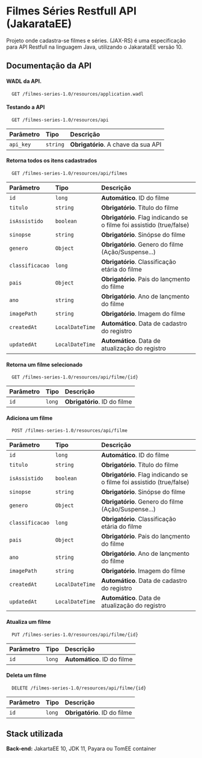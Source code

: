 
# Filmes Séries Restfull API (JakarataEE)

Projeto onde cadastra-se filmes e séries. (JAX-RS) é uma especificação
para API Restfull na linguagem Java, utilizando o JakarataEE versão 10.




## Documentação da API

#### WADL da API.

```http
  GET /filmes-series-1.0/resources/application.wadl
```

#### Testando a API

```http
  GET /filmes-series-1.0/resources/api
```

| Parâmetro   | Tipo       | Descrição                           |
| :---------- | :--------- | :---------------------------------- |
| `api_key` | `string` | **Obrigatório**. A chave da sua API |


#### Retorna todos os itens cadastrados

```http
  GET /filmes-series-1.0/resources/api/filmes
```

| Parâmetro   | Tipo       | Descrição                           |
| :---------- | :--------- | :---------------------------------- |
| `id` | `long` | **Automático**. ID do filme |
| `titulo` | `string` | **Obrigatório**. Título do filme |
| `isAssistido` | `boolean` | **Obrigatório**. Flag indicando se o filme foi assistido (true/false) |
| `sinopse` | `string` | **Obrigatório**. Sinópse do filme |
| `genero` | `Object` | **Obrigatório**. Genero do filme (Ação/Suspense...) |
| `classificacao` | `long` | **Obrigatório**. Classificação etária do filme |
| `pais` | `Object` | **Obrigatório**. Pais do lançmento do filme |
| `ano` | `string` | **Obrigatório**. Ano de lançmento do filme |
| `imagePath` | `string` | **Obrigatório**. Imagem do filme |
| `createdAt` | `LocalDateTime` | **Automático**. Data de cadastro do registro |
| `updatedAt` | `LocalDateTime` | **Automático**. Data de atualização do registro |


#### Retorna um filme selecionado

```http
  GET /filmes-series-1.0/resources/api/filme/{id}
```

| Parâmetro   | Tipo       | Descrição                                   |
| :---------- | :--------- | :------------------------------------------ |
| `id` | `long` | **Obrigatório**. ID do filme |


#### Adiciona um filme

```http
  POST /filmes-series-1.0/resources/api/filme
```

| Parâmetro   | Tipo       | Descrição                                   |
| :---------- | :--------- | :------------------------------------------ |
| `id` | `long` | **Automático**. ID do filme |
| `titulo` | `string` | **Obrigatório**. Título do filme |
| `isAssistido` | `boolean` | **Obrigatório**. Flag indicando se o filme foi assistido (true/false) |
| `sinopse` | `string` | **Obrigatório**. Sinópse do filme |
| `genero` | `Object` | **Obrigatório**. Genero do filme (Ação/Suspense...) |
| `classificacao` | `long` | **Obrigatório**. Classificação etária do filme |
| `pais` | `Object` | **Obrigatório**. Pais do lançmento do filme |
| `ano` | `string` | **Obrigatório**. Ano de lançmento do filme |
| `imagePath` | `string` | **Obrigatório**. Imagem do filme |
| `createdAt` | `LocalDateTime` | **Automático**. Data de cadastro do registro |
| `updatedAt` | `LocalDateTime` | **Automático**. Data de atualização do registro |


#### Atualiza um filme

```http
  PUT /filmes-series-1.0/resources/api/filme/{id}
```

| Parâmetro   | Tipo       | Descrição                                   |
| :---------- | :--------- | :------------------------------------------ |
| `id` | `long` | **Automático**. ID do filme |


#### Deleta um filme

```http
  DELETE /filmes-series-1.0/resources/api/filme/{id}
```

| Parâmetro   | Tipo       | Descrição                                   |
| :---------- | :--------- | :------------------------------------------ |
| `id` | `long` | **Obrigatório**. ID do filme |



## Stack utilizada

**Back-end:** JakartaEE 10, JDK 11, Payara ou TomEE container

